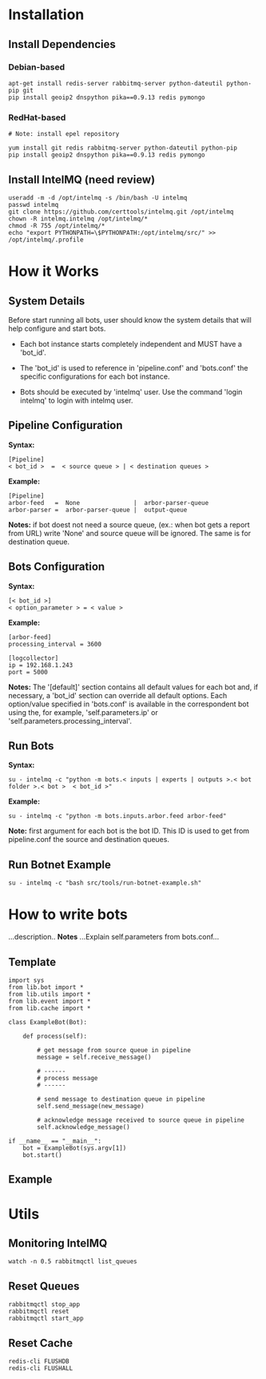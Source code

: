 # Installation

## Install Dependencies

### Debian-based
```
apt-get install redis-server rabbitmq-server python-dateutil python-pip git
pip install geoip2 dnspython pika==0.9.13 redis pymongo
```

### RedHat-based
```
# Note: install epel repository

yum install git redis rabbitmq-server python-dateutil python-pip
pip install geoip2 dnspython pika==0.9.13 redis pymongo
```

## Install IntelMQ (need review)

```
useradd -m -d /opt/intelmq -s /bin/bash -U intelmq
passwd intelmq
git clone https://github.com/certtools/intelmq.git /opt/intelmq
chown -R intelmq.intelmq /opt/intelmq/*
chmod -R 755 /opt/intelmq/*
echo "export PYTHONPATH=\$PYTHONPATH:/opt/intelmq/src/" >> /opt/intelmq/.profile
```

# How it Works

## System Details
Before start running all bots, user should know the system details that will help configure and start bots.

* Each bot instance starts completely independent and MUST have a 'bot_id'.

* The 'bot_id' is used to reference in 'pipeline.conf' and 'bots.conf' the specific configurations for each bot instance.

* Bots should be executed by 'intelmq' user. Use the command 'login intelmq' to login with intelmq user.


## Pipeline Configuration

**Syntax:**

```
[Pipeline]
< bot_id >  =  < source queue > | < destination queues >
```

**Example:**

```
[Pipeline]
arbor-feed   =  None               |  arbor-parser-queue
arbor-parser =  arbor-parser-queue |  output-queue
```

**Notes:** if bot doest not need a source queue, (ex.: when bot gets a report from URL) write 'None' and source queue will be ignored. The same is for destination queue.

## Bots Configuration

**Syntax:**

```
[< bot_id >]
< option_parameter > = < value >
```

**Example:**

```
[arbor-feed]
processing_interval = 3600

[logcollector]
ip = 192.168.1.243
port = 5000
```

**Notes:** The '[default]' section contains all default values for each bot and, if necessary, a 'bot_id' section can override all default options. Each option/value specified in 'bots.conf' is available in the correspondent bot using the, for example, 'self.parameters.ip' or 'self.parameters.processing_interval'.


## Run Bots

**Syntax:**

```
su - intelmq -c "python -m bots.< inputs | experts | outputs >.< bot folder >.< bot >  < bot_id >"
```

**Example:**

```
su - intelmq -c "python -m bots.inputs.arbor.feed arbor-feed"
```

**Note:** first argument for each bot is the bot ID. This ID is used to get from pipeline.conf the source and destination queues.


## Run Botnet Example

```
su - intelmq -c "bash src/tools/run-botnet-example.sh"
```

# How to write bots

...description..
**Notes**
...Explain self.parameters from bots.conf...

## Template

```
import sys
from lib.bot import *
from lib.utils import *
from lib.event import *
from lib.cache import *

class ExampleBot(Bot):

    def process(self):
        
        # get message from source queue in pipeline
        message = self.receive_message()

        # ------
        # process message
        # ------
                
        # send message to destination queue in pipeline
        self.send_message(new_message)

        # acknowledge message received to source queue in pipeline
        self.acknowledge_message()

if __name__ == "__main__":
    bot = ExampleBot(sys.argv[1])
    bot.start()
```

## Example

<description>


# Utils

## Monitoring IntelMQ

```
watch -n 0.5 rabbitmqctl list_queues
```

## Reset Queues

```
rabbitmqctl stop_app
rabbitmqctl reset
rabbitmqctl start_app
```

## Reset Cache
```
redis-cli FLUSHDB
redis-cli FLUSHALL
```
